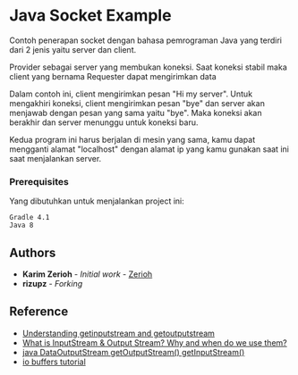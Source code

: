 # Java Socket Example

Contoh penerapan socket dengan bahasa pemrograman Java yang terdiri dari 2 jenis yaitu server dan client.

Provider sebagai server yang membukan koneksi. Saat koneksi stabil maka client yang bernama Requester dapat mengirimkan data

Dalam contoh ini, client mengirimkan pesan "Hi my server". Untuk mengakhiri koneksi, client mengirimkan pesan "bye" dan server akan menjawab dengan pesan yang sama yaitu "bye". Maka koneksi akan berakhir dan server menunggu untuk koneksi baru.

Kedua program ini harus berjalan di mesin yang sama, kamu dapat mengganti alamat "localhost" dengan alamat ip yang kamu gunakan saat ini saat menjalankan server.


### Prerequisites

Yang dibutuhkan untuk menjalankan project ini:

```
Gradle 4.1
Java 8
```

## Authors

* **Karim Zerioh** - *Initial work* - [Zerioh](http://zerioh.tripod.com/index.html)
* **rizupz** - *Forking*

## Reference
* [Understanding getinputstream and getoutputstream](https://stackoverflow.com/a/22564428)
* [What is InputStream & Output Stream? Why and when do we use them?](https://stackoverflow.com/questions/1830698/what-is-inputstream-output-stream-why-do-we-use-them-and-when-do-we-use-each) 
* [java DataOutputStream getOutputStream() getInputStream()](https://stackoverflow.com/questions/4913559/java-dataoutputstream-getoutputstream-getinputstream)
* [io buffers tutorial](https://stackoverflow.com/questions/4913559/java-dataoutputstream-getoutputstream-getinputstream)